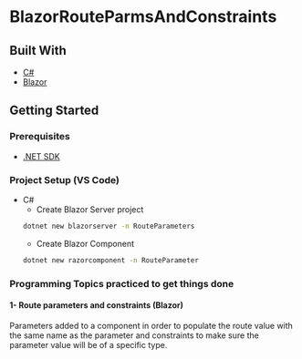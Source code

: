 # BlazorRouteParmsAndConstraints   
## Built With  
* [C#](https://docs.microsoft.com/en-us/dotnet/csharp// "C# documentation")  
* [Blazor](https://docs.microsoft.com/en-us/aspnet/core/blazor/?view=aspnetcore-6.0/ "Blazor Documentation")  

## Getting Started  
### Prerequisites
* [.NET SDK](https://dotnet.microsoft.com/en-us/download/dotnet/6.0 "Download .NET 6.0")  

### Project Setup (VS Code)
* C#  
  * Create Blazor Server project  
  ```bash
  dotnet new blazorserver -n RouteParameters
  ```  
  * Create Blazor Component  
  ```bash
  dotnet new razorcomponent -n RouteParameter
  ```  
    
### Programming Topics practiced to get things done  
#### 1- Route parameters and constraints (Blazor)  
Parameters added to a component in order to populate the route value with the same name as the parameter and constraints to make sure the parameter value will be of a specific type.    
